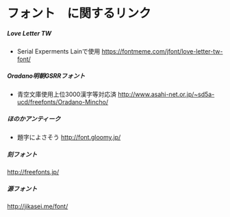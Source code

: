 # フォント　に関するリンク


##### Love Letter TW
- Serial Experments Lainで使用  https://fontmeme.com/jfont/love-letter-tw-font/

##### Oradano明朝GSRRフォント
- 青空文庫使用上位3000漢字等対応済 http://www.asahi-net.or.jp/~sd5a-ucd/freefonts/Oradano-Mincho/

##### ほのかアンティーク
- 題字によさそう http://font.gloomy.jp/

##### 刻フォント
http://freefonts.jp/

##### 源フォント
http://jikasei.me/font/


